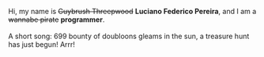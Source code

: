 Hi, my name is ~~Guybrush Threepwood~~ **Luciano Federico Pereira**, and I am a ~~wannabe pirate~~ **programmer**.<br><br>A short song: 699 bounty of doubloons gleams in the sun, a treasure hunt has just begun! Arrr!
